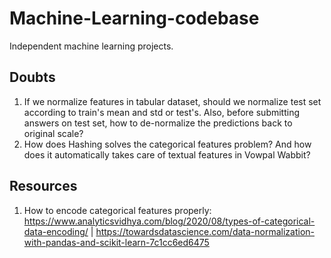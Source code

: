 # Machine-Learning-codebase
Independent machine learning projects.

## Doubts
1. If we normalize features in tabular dataset, should we normalize test set according to train's mean and std or test's. Also, before submitting answers on test set, how to de-normalize the predictions back to original scale?
2. How does Hashing solves the categorical features problem? And how does it automatically takes care of textual features in Vowpal Wabbit?

## Resources
1. How to encode categorical features properly: https://www.analyticsvidhya.com/blog/2020/08/types-of-categorical-data-encoding/ | https://towardsdatascience.com/data-normalization-with-pandas-and-scikit-learn-7c1cc6ed6475
